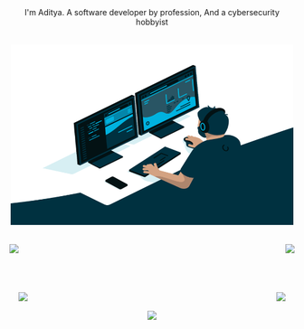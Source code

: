 <!-- ### hi there <img src="https://media.giphy.com/media/hvRJCLFzcasrR4ia7z/giphy.gif" width="25px"> -->

<div align="center" width="100%"> I'm Aditya. A software developer by profession, And a cybersecurity hobbyist </div>
<!-- <div align="center" width="100%"> </div>
<div align="center" width="100%" >
<code><img height="20" src="https://raw.githubusercontent.com/github/explore/80688e429a7d4ef2fca1e82350fe8e3517d3494d/topics/vue/vue.png"></code>
<code><img height="20" src="https://raw.githubusercontent.com/github/explore/80688e429a7d4ef2fca1e82350fe8e3517d3494d/topics/react/react.png"></code>
<code><img height="20" src="https://raw.githubusercontent.com/github/explore/80688e429a7d4ef2fca1e82350fe8e3517d3494d/topics/nodejs/nodejs.png"></code>
<code><img height="20" src="https://raw.githubusercontent.com/github/explore/80688e429a7d4ef2fca1e82350fe8e3517d3494d/topics/python/python.png"></code>
<code><img height="20" src="https://raw.githubusercontent.com/github/explore/80688e429a7d4ef2fca1e82350fe8e3517d3494d/topics/firebase/firebase.png"></code>
<code><img height="20" src="https://raw.githubusercontent.com/github/explore/80688e429a7d4ef2fca1e82350fe8e3517d3494d/topics/git/git.png"></code>
</div> -->

<br>

<p align="center">
  <img alt="GIF"  src="https://github.com/aditya2305/aditya2305/blob/main/code.gif?raw=true" width="500" height="320" />
</p>

<!-- <p align="center"></p> -->

<!-- https://github.com/aditya2305/aditya2305/blob/main/code.gif?raw=true -->

<br>
<div width="100%" align="center">
  <a align="left" href="https://github.com/zinader/Grabbr" title="Grabbr"><img align="left" height="115" src="https://github-readme-stats.vercel.app/api/pin/?username=zinader&repo=Grabbr&theme=react&border_color=61dafb&border_radius=10"></a><a align="right" href="https://github.com/zinader/CoronaResources" title="CoronaResources"><img align="right" height="115" src="https://github-readme-stats.vercel.app/api/pin/?username=zinader&repo=CoronaResources&theme=react&border_color=61dafb&border_radius=10"></a>
</div>
<br/><br/><br/><br/><br/>
<div width="100%" align="center">
  <a align="left" href="https://github.com/parthx9/FindHacks" title="FindHacks"><img align="left" height="115" src="https://github-readme-stats.vercel.app/api/pin/?username=parthx9&repo=FindHacks&theme=react&border_color=61dafb&border_radius=10"></a>
  <a align="right" href="https://github.com/aditya2305/Sharp-Nine" title="Sharp-Nine"><img align="right" height="115" src="https://github-readme-stats.vercel.app/api/pin/?username=aditya2305&repo=Sharp-Nine&theme=react&border_color=61dafb&border_radius=10"></a>
</div>

<br>
<p align="center">
  <a href="https://github.com/aditya2305">
    <img align="center" src="https://github-readme-stats.vercel.app/api?username=aditya2305&hide=issues&count_private=true&show_icons=true&theme=react&include_all_commits=1"/>
  </a>
</p>
